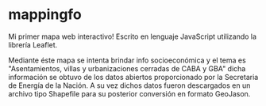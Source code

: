 # mappingfo
Mi primer mapa web interactivo! Escrito en lenguaje JavaScript utilizando la librería Leaflet.

Mediante éste mapa se intenta brindar info socioeconómica y el tema es "Asentamientos, villas y urbanizaciones cerradas de CABA y GBA" dicha información se obtuvo de los datos abiertos proporcionado por la Secretaria de Energía de la Nación. A su vez dichos datos fueron descargados en un archivo tipo Shapefile para su posterior conversión en formato GeoJason. 
